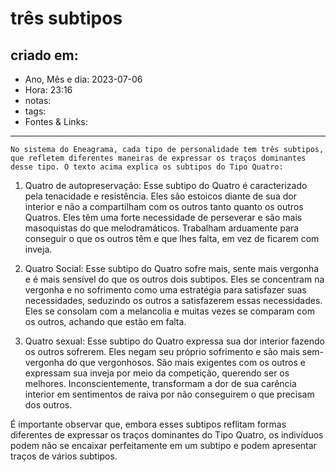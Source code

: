 # três subtipos

## criado em: 
-  Ano, Mês e dia: 2023-07-06
- Hora: 23:16
- notas: 
- tags: 
- Fontes & Links: 
---
	No sistema do Eneagrama, cada tipo de personalidade tem três subtipos, que refletem diferentes maneiras de expressar os traços dominantes desse tipo. O texto acima explica os subtipos do Tipo Quatro:

1. Quatro de autopreservação: Esse subtipo do Quatro é caracterizado pela tenacidade e resistência. Eles são estoicos diante de sua dor interior e não a compartilham com os outros tanto quanto os outros Quatros. Eles têm uma forte necessidade de perseverar e são mais masoquistas do que melodramáticos. Trabalham arduamente para conseguir o que os outros têm e que lhes falta, em vez de ficarem com inveja.
    
2. Quatro Social: Esse subtipo do Quatro sofre mais, sente mais vergonha e é mais sensível do que os outros dois subtipos. Eles se concentram na vergonha e no sofrimento como uma estratégia para satisfazer suas necessidades, seduzindo os outros a satisfazerem essas necessidades. Eles se consolam com a melancolia e muitas vezes se comparam com os outros, achando que estão em falta.
    
3. Quatro sexual: Esse subtipo do Quatro expressa sua dor interior fazendo os outros sofrerem. Eles negam seu próprio sofrimento e são mais sem-vergonha do que vergonhosos. São mais exigentes com os outros e expressam sua inveja por meio da competição, querendo ser os melhores. Inconscientemente, transformam a dor de sua carência interior em sentimentos de raiva por não conseguirem o que precisam dos outros.

É importante observar que, embora esses subtipos reflitam formas diferentes de expressar os traços dominantes do Tipo Quatro, os indivíduos podem não se encaixar perfeitamente em um subtipo e podem apresentar traços de vários subtipos.